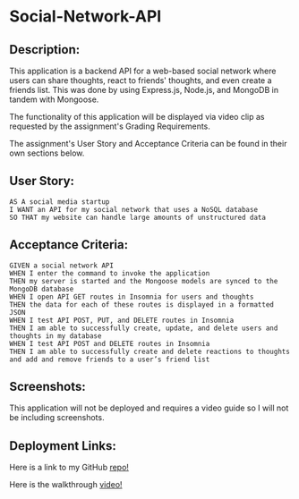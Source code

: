 # Social-Network-API

## Description:

This application is a backend API for a web-based social network where users can share thoughts, react to friends' thoughts, and even create a friends list. This was done by using Express.js, Node.js, and MongoDB in tandem with Mongoose.

The functionality of this application will be displayed via video clip as requested by the assignment's Grading Requirements.

The assignment's User Story and Acceptance Criteria can be found in their own sections below.

## User Story:

```
AS A social media startup
I WANT an API for my social network that uses a NoSQL database
SO THAT my website can handle large amounts of unstructured data
```

## Acceptance Criteria:

```
GIVEN a social network API
WHEN I enter the command to invoke the application
THEN my server is started and the Mongoose models are synced to the MongoDB database
WHEN I open API GET routes in Insomnia for users and thoughts
THEN the data for each of these routes is displayed in a formatted JSON
WHEN I test API POST, PUT, and DELETE routes in Insomnia
THEN I am able to successfully create, update, and delete users and thoughts in my database
WHEN I test API POST and DELETE routes in Insomnia
THEN I am able to successfully create and delete reactions to thoughts and add and remove friends to a user’s friend list
```

## Screenshots:

This application will not be deployed and requires a video guide so I will not be including screenshots.

## Deployment Links:

Here is a link to my GitHub [repo!](https://github.com/roldanmoncada/social-network-api)

Here is the walkthrough [video!](https://drive.google.com/file/d/1QgaVHV01L3fxb19GTPUpMrUQb1VE08la/view)
